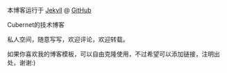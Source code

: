 本博客运行于 [Jekyll](http://jekyllrb.com/) @ [GitHub](https://github.com/cubernet)

Cubernet的技术博客

私人空间，随意写写，欢迎评论，欢迎转载。

如果你喜欢我的博客模板，可以自由克隆使用，不过希望可以添加链接，注明出处，谢谢:)